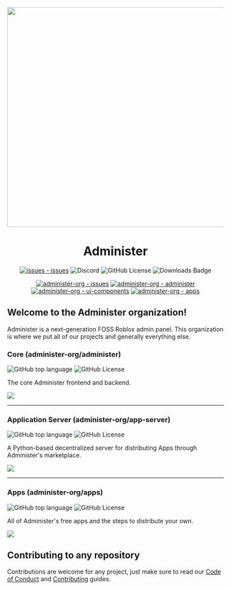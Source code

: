 <div align="center">
<img src="https://github.com/administer-org/administer/blob/main/.readme/Administer-Text.png?raw=true" width="512">

# Administer

[![issues - issues](https://img.shields.io/github/issues/administer-org/issues)](https://github.com/administer-org/issues/issues) ![Discord](https://img.shields.io/discord/945819199798923314) ![GitHub License](https://img.shields.io/github/license/administer-org/.github) ![Downloads Badge](https://img.shields.io/endpoint?url=https%3A%2F%2Fadminister.notpyx.me%2Fdownload-count)

[![administer-org - issues](https://img.shields.io/static/v1?label=administer-org&message=issues&color=critical&logo=github)](https://github.com/administer-org/issues "Go to GitHub repo") [![administer-org - administer](https://img.shields.io/static/v1?label=administer-org&message=administer&color=blue&logo=github)](https://github.com/administer-org/administer "Go to GitHub repo") [![administer-org - ui-components](https://img.shields.io/static/v1?label=administer-org&message=ui-components&color=yellow&logo=github)](https://github.com/administer-org/ui-components "Go to GitHub repo") [![administer-org - apps](https://img.shields.io/static/v1?label=administer-org&message=apps&color=ff69b4&logo=github)](https://github.com/administer-org/apps "Go to GitHub repo")

</div>

## Welcome to the Administer organization!

Administer is a next-generation FOSS Roblox admin panel. This organization is where we put all of our projects and generally everything else.

### Core (administer-org/administer)

![GitHub top language](https://img.shields.io/github/languages/top/administer-org/administer) ![GitHub License](https://img.shields.io/github/license/administer-org/.github)

The core Administer frontend and backend.

<img src="https://contrib.rocks/image?repo=administer-org/administer" />

---

### Application Server (administer-org/app-server)

![GitHub top language](https://img.shields.io/github/languages/top/administer-org/app-server) ![GitHub License](https://img.shields.io/github/license/administer-org/.github)

A Python-based decentralized server for distributing Apps through Administer's marketplace.

<img src="https://contrib.rocks/image?repo=administer-org/app-server" />

---

### Apps (administer-org/apps)

![GitHub top language](https://img.shields.io/github/languages/top/administer-org/apps) ![GitHub License](https://img.shields.io/github/license/administer-org/.github)

All of Administer's free apps and the steps to distribute your own.

<img src="https://contrib.rocks/image?repo=administer-org/apps" />


## Contributing to any repository

Contributions are welcome for any project, just make sure to read our [Code of Conduct](/CODE_OF_CONDUCT.md) and [Contributing](/CONTRIBUTING.md) guides.
